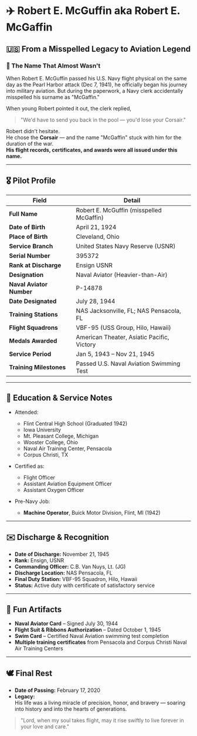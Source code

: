 # ✈️ Robert E. McGuffin aka Robert E. McGaffin

## 🇺🇸 From a Misspelled Legacy to Aviation Legend

### 📛 The Name That Almost Wasn't  
When Robert E. McGuffin passed his U.S. Navy flight physical on the same day as the Pearl Harbor attack (Dec 7, 1941), he officially began his journey into military aviation. But during the paperwork, a Navy clerk accidentally misspelled his surname as "McGaffin."

When young Robert pointed it out, the clerk replied,  
> "We'd have to send you back in the pool — you'd lose your Corsair."  

Robert didn't hesitate.  
He chose the **Corsair** — and the name "McGaffin" stuck with him for the duration of the war.  
**His flight records, certificates, and awards were all issued under this name.**

---

## 🎖️ Pilot Profile

| Field                         | Detail                                      |
|------------------------------|---------------------------------------------|
| **Full Name**                | Robert E. McGuffin (misspelled McGaffin)    |
| **Date of Birth**            | April 21, 1924                              |
| **Place of Birth**           | Cleveland, Ohio                             |
| **Service Branch**           | United States Navy Reserve (USNR)           |
| **Serial Number**            | 395372                                      |
| **Rank at Discharge**        | Ensign USNR                                 |
| **Designation**              | Naval Aviator (Heavier-than-Air)            |
| **Naval Aviator Number**     | P-14878                                     |
| **Date Designated**          | July 28, 1944                               |
| **Training Stations**        | NAS Jacksonville, FL; NAS Pensacola, FL     |
| **Flight Squadrons**         | VBF-95 (USS Group, Hilo, Hawaii)            |
| **Medals Awarded**           | American Theater, Asiatic Pacific, Victory  |
| **Service Period**           | Jan 5, 1943 – Nov 21, 1945                  |
| **Training Milestones**      | Passed U.S. Naval Aviation Swimming Test    |

---

## 🧾 Education & Service Notes

- Attended:
  - Flint Central High School (Graduated 1942)
  - Iowa University
  - Mt. Pleasant College, Michigan
  - Wooster College, Ohio
  - Naval Air Training Center, Pensacola
  - Corpus Christi, TX

- Certified as:
  - Flight Officer
  - Assistant Aviation Equipment Officer
  - Assistant Oxygen Officer

- Pre-Navy Job:  
  - **Machine Operator**, Buick Motor Division, Flint, MI (1942)

---

## ✉️ Discharge & Recognition

- **Date of Discharge:** November 21, 1945  
- **Rank:** Ensign, USNR  
- **Commanding Officer:** C.B. Van Nuys, Lt. (JG)  
- **Discharge Location:** NAS Pensacola, FL  
- **Final Duty Station:** VBF-95 Squadron, Hilo, Hawaii  
- **Status:** Active duty with certificate of satisfactory service

---

## 🪪 Fun Artifacts

- **Naval Aviator Card** – Signed July 30, 1944  
- **Flight Suit & Ribbons Authorization** – Dated October 1, 1945  
- **Swim Card** – Certified Naval Aviation swimming test completion  
- **Multiple training certificates** from Pensacola and Corpus Christi Naval Air Training Centers  

---

## 🕊️ Final Rest

- **Date of Passing:** February 17, 2020  
- **Legacy:**  
  His life was a living miracle of precision, honor, and bravery — soaring into history and into the hearts of generations.

> "Lord, when my soul takes flight, may it rise swiftly to live forever in your love and care." 